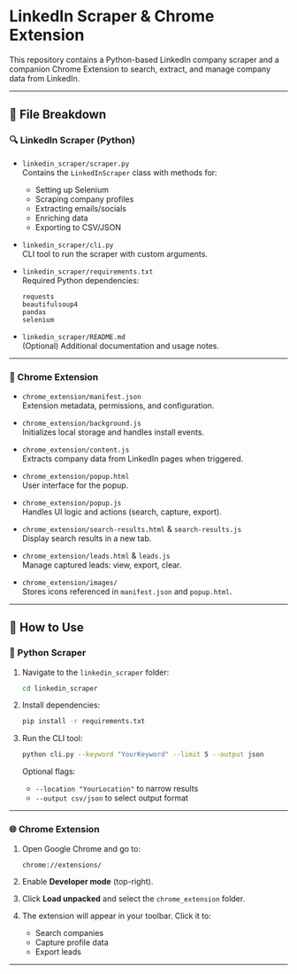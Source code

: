 # LinkedIn Scraper & Chrome Extension

This repository contains a Python-based LinkedIn company scraper and a companion Chrome Extension to search, extract, and manage company data from LinkedIn.

---

## 📁 File Breakdown

### 🔍 LinkedIn Scraper (Python)

- `linkedin_scraper/scraper.py`  
  Contains the `LinkedInScraper` class with methods for:
  - Setting up Selenium
  - Scraping company profiles
  - Extracting emails/socials
  - Enriching data
  - Exporting to CSV/JSON

- `linkedin_scraper/cli.py`  
  CLI tool to run the scraper with custom arguments.

- `linkedin_scraper/requirements.txt`  
  Required Python dependencies:
  ```text
  requests
  beautifulsoup4
  pandas
  selenium
  ```

- `linkedin_scraper/README.md`  
  (Optional) Additional documentation and usage notes.

---

### 🧩 Chrome Extension

- `chrome_extension/manifest.json`  
  Extension metadata, permissions, and configuration.

- `chrome_extension/background.js`  
  Initializes local storage and handles install events.

- `chrome_extension/content.js`  
  Extracts company data from LinkedIn pages when triggered.

- `chrome_extension/popup.html`  
  User interface for the popup.

- `chrome_extension/popup.js`  
  Handles UI logic and actions (search, capture, export).

- `chrome_extension/search-results.html` & `search-results.js`  
  Display search results in a new tab.

- `chrome_extension/leads.html` & `leads.js`  
  Manage captured leads: view, export, clear.

- `chrome_extension/images/`  
  Stores icons referenced in `manifest.json` and `popup.html`.

---

## 🚀 How to Use

### 🔧 Python Scraper

1. Navigate to the `linkedin_scraper` folder:
   ```bash
   cd linkedin_scraper
   ```

2. Install dependencies:
   ```bash
   pip install -r requirements.txt
   ```

3. Run the CLI tool:
   ```bash
   python cli.py --keyword "YourKeyword" --limit 5 --output json
   ```

   Optional flags:
   - `--location "YourLocation"` to narrow results
   - `--output csv/json` to select output format

---

### 🌐 Chrome Extension

1. Open Google Chrome and go to:
   ```
   chrome://extensions/
   ```

2. Enable **Developer mode** (top-right).

3. Click **Load unpacked** and select the `chrome_extension` folder.

4. The extension will appear in your toolbar. Click it to:
   - Search companies
   - Capture profile data
   - Export leads

---

